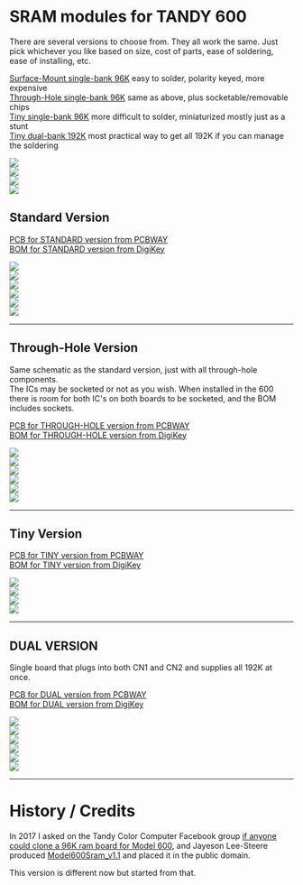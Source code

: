 # SRAM modules for TANDY 600

There are several versions to choose from. They all work the same. Just pick whichever you like based on size, cost of parts, ease of soldering, ease of installing, etc.

[Surface-Mount single-bank 96K](#standard-version) easy to solder, polarity keyed, more expensive  
[Through-Hole single-bank 96K](#through-hole-version) same as above, plus socketable/removable chips  
[Tiny single-bank 96K](#tiny-version) more difficult to solder, miniaturized mostly just as a stunt  
[Tiny dual-bank 192K](#dual-version) most practical way to get all 192K if you can manage the soldering

![](../../raw/main/TANDY_600_RAM.all.top.jpg)  
![](../../raw/main/TANDY_600_RAM.all.bottom.jpg)  
![](../../raw/main/TANDY_600_RAM_dual.1.jpg)  
![](../../raw/main/TANDY_600_RAM.display.jpg)  


## Standard Version  
<!-- [PCB from OSHPark](https://oshpark.com/shared_projects/nBVWvJ2W)  -->
[PCB for STANDARD version from PCBWAY](https://www.pcbway.com/project/shareproject/TANDY_600_RAM.html)  
[BOM for STANDARD version from DigiKey](https://www.digikey.com/short/mjtb7rnn)

<!-- [Gerbers](../../releases/latest) -->

![](../../raw/main/PCB/TANDY_600_RAM.jpg)  
![](../../raw/main/PCB/TANDY_600_RAM.top.jpg)  
![](../../raw/main/PCB/TANDY_600_RAM.bottom.jpg)  
![](../../raw/main/PCB/TANDY_600_RAM.svg)  
![](../../raw/main/TANDY_600_RAM.1.jpg)  
![](../../raw/main/TANDY_600_RAM.2.jpg)

----

## Through-Hole Version  

Same schematic as the standard version, just with all through-hole components.  
The ICs may be socketed or not as you wish. When installed in the 600 there is room for both IC's on both boards to be socketed, and the BOM includes sockets.  

[PCB for THROUGH-HOLE version from PCBWAY](https://www.pcbway.com/project/shareproject/TANDY_600_RAM_96K_THT_70a7bb4c.html)  
[BOM for THROUGH-HOLE version from DigiKey](https://www.digikey.com/short/5q7bmv0q)

![](../../raw/main/PCB/TANDY_600_RAM_THT.jpg)  
![](../../raw/main/PCB/TANDY_600_RAM_THT.top.jpg)  
![](../../raw/main/PCB/TANDY_600_RAM_THT.bottom.jpg)  
![](../../raw/main/TANDY_600_RAM_THT.1.jpg)  
![](../../raw/main/TANDY_600_RAM_THT.2.jpg)  
![](../../raw/main/TANDY_600_RAM_THT.3.jpg)  

----

## Tiny Version

[PCB for TINY version from PCBWAY](https://www.pcbway.com/project/shareproject/TANDY_600_RAM_TINY_Version_dedc5289.html)  
[BOM for TINY version from DigiKey](https://www.digikey.com/short/p907n2hq)

![](../../raw/main/PCB/TANDY_600_RAM_tiny.jpg)  
![](../../raw/main/PCB/TANDY_600_RAM_tiny.top.jpg)  
![](../../raw/main/PCB/TANDY_600_RAM_tiny.bottom.jpg)  
![](../../raw/main/TANDY_600_RAM_tiny.install.jpg)  

----

## DUAL VERSION

Single board that plugs into both CN1 and CN2 and supplies all 192K at once.  

<!-- [PCB from OSHPark]()  -->
[PCB for DUAL version from PCBWAY](https://www.pcbway.com/project/shareproject/TANDY_600_192K_DUAL_RAM_96d16a20.html)  
[BOM for DUAL version from DigiKey](https://www.digikey.com/short/4t5v4hp5)

![](../../raw/main/PCB/TANDY_600_RAM_DUAL.jpg)  
![](../../raw/main/PCB/TANDY_600_RAM_DUAL.top.jpg)  
![](../../raw/main/PCB/TANDY_600_RAM_DUAL.bottom.jpg)  
![](../../raw/main/PCB/TANDY_600_RAM_DUAL.svg)  
![](../../raw/main/TANDY_600_RAM_DUAL.install.jpg)  
![](../../raw/main/TANDY_600_RAM_192K_AS6C2008A.jpg)  

----

# History / Credits

In 2017 I asked on the Tandy Color Computer Facebook group [if anyone could clone a 96K ram board for Model 600](https://www.facebook.com/groups/2359462640/permalink/10154864662292641/), and Jayeson Lee-Steere produced [Model600Sram_v1.1](https://github.com/bkw777/TANDY_600_RAM/tree/JLS-1.1) and placed it in the public domain.  

This version is different now but started from that.
